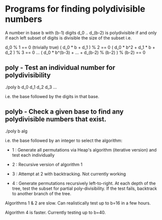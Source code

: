# Programs for finding polydivisible numbers

A number in base b with (b-1) digits d_0 .. d_(b-2) is polydivisible
if and only if each left subset of digits is divisible the size of the subset i.e.

d_0 % 1 == 0 (trivially true)
( d_0 * b + d_1 ) % 2 == 0
( d_0 * b^2 + d_1 * b + d_2 ) % 3 == 0
...
( d_0 * b^(b-3) + ... + d_(b-2) % (b-2) ) % (b-2) == 0

## poly - Test an individual number for polydivisibility

./poly b d_0 d_1 d_2 d_3 ...

i.e. the base followed by the digits in that base.

## polyb - Check a given base to find any polydivisible numbers that exist.

./poly b alg

i.e. the base followed by an integer to select the algorithm:

* 1 : Generate all permutations via Heap's algorithm (iterative version) and test each individually

* 2 : Recursive version of algorithm 1

* 3 : Attempt at 2 with backtracking.  Not currently working

* 4 : Generate permutations recursively left-to-right.  At each depth of the tree, test the subset for partial poly-divisibility.  If the test fails, backtrack to another branch of the tree.

Algorithms 1 & 2 are slow.  Can realistically test up to b=16 in a few hours.

Algorithm 4 is faster.  Currently testing up to b=40.

